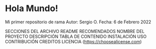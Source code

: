 # Hola Mundo!
Mi primer repositorio de rama
Autor: Sergio O.
Fecha: 6 de Febrero 2022

SECCIONES DEL ARCHIVO README RECOMENDADOS
NOMBRE DEL PROYECTO
DESCRIPCIÓN
TABLA DE CONTENIDO
INSTALACIÓN
USO
CONTRIBUCIÓN
CREDITOS
LICENCIA (https://choosealicense.com)
